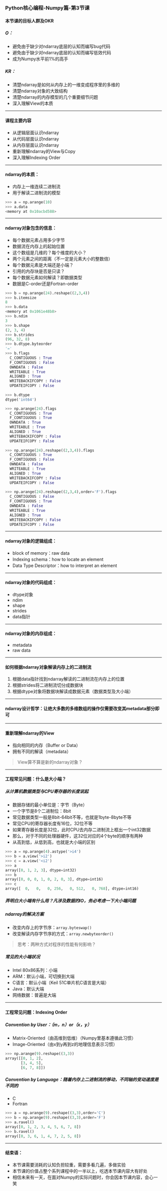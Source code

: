 ### Python核心编程-Numpy篇-第3节课



#### 本节课的目标人群及OKR

##### O：

- 避免由于缺少对ndarray底层的认知而编写bug代码
- 避免由于缺少对ndarray底层的认知而编写低效代码
- 成为Numpy水平前1%的高手



##### KR：

- 清楚ndarray是如何从内存上的一维变成程序里的多维的
- 清楚ndarray对象的大致结构
- 清楚ndarray的内存模型的几个重要细节问题
- 深入理解View的本质



---



#### 课程主要内容

- 从逻辑层面认识ndarray
- 从代码层面认识ndarray
- 从内存层面认识ndarray
- 重新理解ndarray的View与Copy
- 深入理解Indexing Order



---



#### ndarray的本质：

- 内存上一维连续二进制流
- 用于解读二进制流的模型



``` python
>>> a = np.arange(10)
>>> a.data
<memory at 0x10acbd588>
```



---



#### ndarray对象包含的信息：

- 每个数据元素占用多少字节
- 数据流在内存上的起始位置
- 这个数组是几维的？每个维度的大小？
- 两个元素之间的距离（不一定是元素大小的整数倍）
- 每个数据元素是大端还是小端？
- 引用的内存块是否是只读？
- 每个数据元素如何解读？即数据类型
- 数据是C-order还是Fortran-order



``` python
>>> b = np.arange(24).reshape((2,3,4))
>>> b.itemsize
8
>>> b.data
<memory at 0x1061e48b8>
>>> b.ndim
3
>>> b.shape
(2, 3, 4)
>>> b.strides
(96, 32, 8)
>>> b.dtype.byteorder
'='
>>> b.flags
  C_CONTIGUOUS : True
  F_CONTIGUOUS : False
  OWNDATA : False
  WRITEABLE : True
  ALIGNED : True
  WRITEBACKIFCOPY : False
  UPDATEIFCOPY : False
   
>>> b.dtype
dtype('int64')

>>> np.arange(24).flags
  C_CONTIGUOUS : True
  F_CONTIGUOUS : True
  OWNDATA : True
  WRITEABLE : True
  ALIGNED : True
  WRITEBACKIFCOPY : False
  UPDATEIFCOPY : False
    
>>> np.arange(24).reshape((2,3,4)).flags
  C_CONTIGUOUS : True
  F_CONTIGUOUS : False
  OWNDATA : False
  WRITEABLE : True
  ALIGNED : True
  WRITEBACKIFCOPY : False
  UPDATEIFCOPY : False
    
>>> np.arange(24).reshape((2,3,4),order='F').flags
  C_CONTIGUOUS : False
  F_CONTIGUOUS : True
  OWNDATA : False
  WRITEABLE : True
  ALIGNED : True
  WRITEBACKIFCOPY : False
  UPDATEIFCOPY : False
```





---



#### ndarray对象的逻辑组成：

- block of memory：raw data
- Indexing schema：how to locate an element
- Data Type Descriptor：how to interpret an element



---



#### ndarray对象的代码组成：

- dtype对象
- ndim
- shape
- strides
- data指针



---



#### ndarray对象的内存组成：

- metadata
- raw data



---



#### 如何根据ndarray对象解读内存上的二进制流

1. 根据data指针找到ndarray解读的二进制流在内存上的位置
2. 根据strides将二进制流切分成数据块
3. 根据dtype对象将数据块解读成数据元素（数据类型及大小端）



---



#### ndarray设计哲学：让绝大多数的多维数组的操作仅需要改变其metadata部分即可



---



#### 重新理解ndarray的View

- 指向相同的内存（Buffer or Data）
- 拥有不同的解读（metadata）

> View算不算是新的ndarray对象？



---



#### 工程常见问题：什么是大小端？

##### 从计算机数据类型与CPU寄存器的长度说起

- 数据存储的最小单位是：字节（Byte）
- 一个字节是8个二进制位：8bit
- 常见数据类型一般是8bit-64bit不等，也就是1byte-8byte不等
- 常见CPU的寄存器长度有16位，32位不等
- 如果寄存器长度是32位，此时CPU去内存二进制流上框出一个int32数据
- 那么，对于不同的处理器硬件，这32位对应的4个byte的顺序有两种
- 从高到低，从低到高，也就是大小端的区别



``` python
>>> a = np.arange(4).astype('>i4')
>>> b = a.view('>i2')
>>> c = a.view('<i2')
>>> a
array([0, 1, 2, 3], dtype=int32)
>>> b
array([0, 0, 0, 1, 0, 2, 0, 3], dtype=int16)
>>> c
array([  0,   0,   0, 256,   0, 512,   0, 768], dtype=int16)
```



##### 弄明白大小端有什么用？凡涉及数据的IO，务必考虑一下大小端问题



##### ndarray的解决方案

- 改变内存上的字节序：`array.byteswap()`
- 改变解读内存字节序的方式：`array.newbyteorder()`

> 思考：两种方式对程序的性能有何影响？



##### 常见的大小端状况

- Intel 80x86系列：小端
- ARM：默认小端，可切换到大端
- C语言：默认小端（Keil 51C单片机C语言是大端）
- Java：默认大端
- 网络数据：普遍是大端



---



#### 工程常见问题：Indexing Order

##### Convention by User：（m，n）or（x，y）

- Matrix-Oriented（由高维到低维）（Numpy里基本遵循此习惯）
- Image-Oriented（由x到y再到z的地理信息表示习惯）



``` python
>>> np.arange(9).reshape((3,3))
array([[0, 1, 2],
       [3, 4, 5],
       [6, 7, 8]])
```



##### Convention by Language：随着内存上二进制流的移动，不同轴的变动速度是不同的

- C
- Fortran



``` python
>>> a = np.arange(9).reshape((3,3),order='C')
>>> b = np.arange(9).reshape((3,3),order='F')
>>> a.ravel()
array([0, 1, 2, 3, 4, 5, 6, 7, 8])
>>> b.ravel()
array([0, 3, 6, 1, 4, 7, 2, 5, 8])
```



---



#### 结束语：

- 本节课需要消耗的认知负担较重，需要多看几遍，多做实验
- 本节课的价值占整个系列课程中的一半以上，吃透本节课内容大有好处
- 相信未来有一天，在面对Numpy的实际问题时，你会因本节课内容，会心一笑